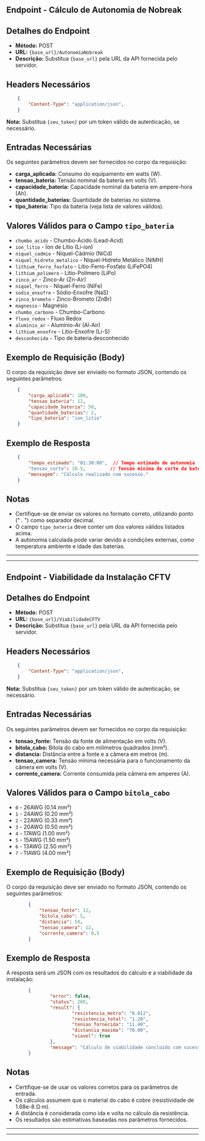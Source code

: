 Endpoint - Cálculo de Autonomia de Nobreak
------------------------------------------

Detalhes do Endpoint
--------------------

* **Método:** POST
* **URL:** `{base_url}/AutonomiaNobreak`
* **Descrição:** Substitua `{base_url}` pela URL da API fornecida pelo servidor.

Headers Necessários
-------------------
```json
    {
        "Content-Type": "application/json",
    }
```

**Nota:** Substitua `{seu_token}` por um token válido de autenticação, se necessário.

Entradas Necessárias
--------------------

Os seguintes parâmetros devem ser fornecidos no corpo da requisição:

* **carga_aplicada:** Consumo do equipamento em watts (W).
* **tensao_bateria:** Tensão nominal da bateria em volts (V).
* **capacidade_bateria:** Capacidade nominal da bateria em ampere-hora (Ah).
* **quantidade_baterias:** Quantidade de baterias no sistema.
* **tipo_bateria:** Tipo da bateria (veja lista de valores válidos).


Valores Válidos para o Campo `tipo_bateria`
-------------------------------------------

* `chumbo_acido` - Chumbo-Ácido (Lead-Acid)
* `ion_litio` - Íon de Lítio (Li-ion)
* `niquel_cadmio` - Níquel-Cádmio (NiCd)
* `niquel_hidreto_metalico` - Níquel-Hidreto Metálico (NiMH)
* `lithium_ferro_fosfato` - Lítio-Ferro-Fosfato (LiFePO4)
* `lithium_polimero` - Lítio-Polímero (LiPo)
* `zinco_ar` - Zinco-Ar (Zn-Air)
* `niquel_ferro` - Níquel-Ferro (NiFe)
* `sodio_enxofre` - Sódio-Enxofre (NaS)
* `zinco_brometo` - Zinco-Brometo (ZnBr)
* `magnesio` - Magnésio
* `chumbo_carbono` - Chumbo-Carbono
* `fluxo_redox` - Fluxo Redox
* `aluminio_ar` - Alumínio-Ar (Al-Air)
* `lithium_enxofre` - Lítio-Enxofre (Li-S)
* `desconhecida` - Tipo de bateria desconhecido


Exemplo de Requisição (Body)
----------------------------

O corpo da requisição deve ser enviado no formato JSON, contendo os seguintes parâmetros:
```json
    {
        "carga_aplicada": 100,
        "tensao_bateria": 12,
        "capacidade_bateria": 50,
        "quantidade_baterias": 2,
        "tipo_bateria": "ion_litio"
    }
```

Exemplo de Resposta
-------------------
```json
    {
        "tempo_estimado": "01:30:00",  // Tempo estimado de autonomia (HH:MM:SS)
        "tensao_corte": 10.5,         // Tensão mínima de corte da bateria em volts (V)
        "mensagem": "Cálculo realizado com sucesso."
    }
```

Notas
-----

* Certifique-se de enviar os valores no formato correto, utilizando ponto (" . ") como separador decimal.
* O campo `tipo_bateria` deve conter um dos valores válidos listados acima.
* A autonomia calculada pode variar devido a condições externas, como temperatura ambiente e idade das baterias.
---
---

Endpoint - Viabilidade da Instalação CFTV
------------------------------------------

Detalhes do Endpoint
--------------------

* **Método:** POST
* **URL:** `{base_url}/ViabilidadeCFTV`
* **Descrição:** Substitua `{base_url}` pela URL da API fornecida pelo servidor.

Headers Necessários
-------------------
```json
    {
        "Content-Type": "application/json",
    }
```

**Nota:** Substitua `{seu_token}` por um token válido de autenticação, se necessário.


Entradas Necessárias
--------------------

Os seguintes parâmetros devem ser fornecidos no corpo da requisição:

* **tensao_fonte:** Tensão da fonte de alimentação em volts (V).
* **bitola_cabo:** Bitola do cabo em milímetros quadrados (mm²).
* **distancia:** Distância entre a fonte e a câmera em metros (m).
* **tensao_camera:** Tensão mínima necessária para o funcionamento da câmera em volts (V).
* **corrente_camera:** Corrente consumida pela câmera em amperes (A).

Valores Válidos para o Campo `bitola_cabo`
-------------------------------------------

* `0` - 26AWG (0.14 mm²)
* `1` - 24AWG (0.20 mm²)
* `2` - 22AWG (0.33 mm²)
* `3` - 20AWG (0.50 mm²)
* `4` - 17AWG (1.00 mm²)
* `5` - 15AWG (1.50 mm²)
* `6` - 13AWG (2.50 mm²)
* `7` - 11AWG (4.00 mm²)

Exemplo de Requisição (Body)
----------------------------

O corpo da requisição deve ser enviado no formato JSON, contendo os seguintes parâmetros:
```json
		{
			"tensao_fonte": 12,
			"bitola_cabo": 5,
			"distancia": 50,
			"tensao_camera": 12,
			"corrente_camera": 0.5
		}
```

Exemplo de Resposta
--------------

A resposta será um JSON com os resultados do cálculo e a viabilidade da instalação:
```json
		{
				"error": false,
				"status": 200,
				"result": {
						"resistencia_metro": "0.012",
						"resistencia_total": "1.20",
						"tensao_fornecida": "11.40",
						"distancia_maxima": "70.00",
						"viavel": true
				},
				"message": "Cálculo de viabilidade concluído com sucesso."
		}
```

Notas
-----

* Certifique-se de usar os valores corretos para os parâmetros de entrada.
* Os cálculos assumem que o material do cabo é cobre (resistividade de 1.68e-8 Ω·m).
* A distância é considerada como ida e volta no cálculo da resistência.
* Os resultados são estimativas baseadas nos parâmetros fornecidos.
---
---